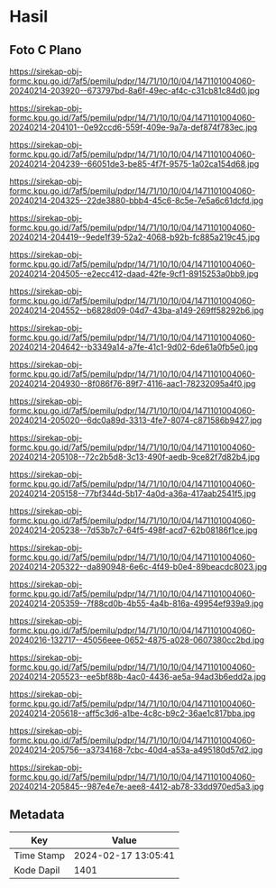 # Hasil

## Foto C Plano

https://sirekap-obj-formc.kpu.go.id/7af5/pemilu/pdpr/14/71/10/10/04/1471101004060-20240214-203920--673797bd-8a6f-49ec-af4c-c31cb81c84d0.jpg

https://sirekap-obj-formc.kpu.go.id/7af5/pemilu/pdpr/14/71/10/10/04/1471101004060-20240214-204101--0e92ccd6-559f-409e-9a7a-def874f783ec.jpg

https://sirekap-obj-formc.kpu.go.id/7af5/pemilu/pdpr/14/71/10/10/04/1471101004060-20240214-204239--66051de3-be85-4f7f-9575-1a02ca154d68.jpg

https://sirekap-obj-formc.kpu.go.id/7af5/pemilu/pdpr/14/71/10/10/04/1471101004060-20240214-204325--22de3880-bbb4-45c6-8c5e-7e5a6c61dcfd.jpg

https://sirekap-obj-formc.kpu.go.id/7af5/pemilu/pdpr/14/71/10/10/04/1471101004060-20240214-204419--9ede1f39-52a2-4068-b92b-fc885a219c45.jpg

https://sirekap-obj-formc.kpu.go.id/7af5/pemilu/pdpr/14/71/10/10/04/1471101004060-20240214-204505--e2ecc412-daad-42fe-9cf1-8915253a0bb9.jpg

https://sirekap-obj-formc.kpu.go.id/7af5/pemilu/pdpr/14/71/10/10/04/1471101004060-20240214-204552--b6828d09-04d7-43ba-a149-269ff58292b6.jpg

https://sirekap-obj-formc.kpu.go.id/7af5/pemilu/pdpr/14/71/10/10/04/1471101004060-20240214-204642--b3349a14-a7fe-41c1-9d02-6de61a0fb5e0.jpg

https://sirekap-obj-formc.kpu.go.id/7af5/pemilu/pdpr/14/71/10/10/04/1471101004060-20240214-204930--8f086f76-89f7-4116-aac1-78232095a4f0.jpg

https://sirekap-obj-formc.kpu.go.id/7af5/pemilu/pdpr/14/71/10/10/04/1471101004060-20240214-205020--6dc0a89d-3313-4fe7-8074-c871586b9427.jpg

https://sirekap-obj-formc.kpu.go.id/7af5/pemilu/pdpr/14/71/10/10/04/1471101004060-20240214-205108--72c2b5d8-3c13-490f-aedb-9ce82f7d82b4.jpg

https://sirekap-obj-formc.kpu.go.id/7af5/pemilu/pdpr/14/71/10/10/04/1471101004060-20240214-205158--77bf344d-5b17-4a0d-a36a-417aab2541f5.jpg

https://sirekap-obj-formc.kpu.go.id/7af5/pemilu/pdpr/14/71/10/10/04/1471101004060-20240214-205238--7d53b7c7-64f5-498f-acd7-62b08186f1ce.jpg

https://sirekap-obj-formc.kpu.go.id/7af5/pemilu/pdpr/14/71/10/10/04/1471101004060-20240214-205322--da890948-6e6c-4f49-b0e4-89beacdc8023.jpg

https://sirekap-obj-formc.kpu.go.id/7af5/pemilu/pdpr/14/71/10/10/04/1471101004060-20240214-205359--7f88cd0b-4b55-4a4b-816a-49954ef939a9.jpg

https://sirekap-obj-formc.kpu.go.id/7af5/pemilu/pdpr/14/71/10/10/04/1471101004060-20240216-132717--45056eee-0652-4875-a028-0607380cc2bd.jpg

https://sirekap-obj-formc.kpu.go.id/7af5/pemilu/pdpr/14/71/10/10/04/1471101004060-20240214-205523--ee5bf88b-4ac0-4436-ae5a-94ad3b6edd2a.jpg

https://sirekap-obj-formc.kpu.go.id/7af5/pemilu/pdpr/14/71/10/10/04/1471101004060-20240214-205618--aff5c3d6-a1be-4c8c-b9c2-36ae1c817bba.jpg

https://sirekap-obj-formc.kpu.go.id/7af5/pemilu/pdpr/14/71/10/10/04/1471101004060-20240214-205756--a3734168-7cbc-40d4-a53a-a495180d57d2.jpg

https://sirekap-obj-formc.kpu.go.id/7af5/pemilu/pdpr/14/71/10/10/04/1471101004060-20240214-205845--987e4e7e-aee8-4412-ab78-33dd970ed5a3.jpg


## Metadata

| Key        | Value               |
| ---------- | ------------------- |
| Time Stamp | 2024-02-17 13:05:41 |
| Kode Dapil | 1401                |



